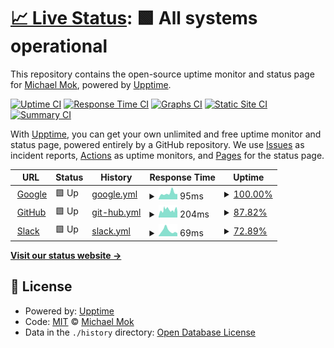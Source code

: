 # [📈 Live Status](https://pmmmwh.github.io/upptime): <!--live status--> **🟩 All systems operational**

This repository contains the open-source uptime monitor and status page for [Michael Mok](https://pmmmwh.com), powered by [Upptime](https://github.com/upptime/upptime).

[![Uptime CI](https://github.com/pmmmwh/upptime/workflows/Uptime%20CI/badge.svg)](https://github.com/pmmmwh/upptime/actions?query=workflow%3A%22Uptime+CI%22)
[![Response Time CI](https://github.com/pmmmwh/upptime/workflows/Response%20Time%20CI/badge.svg)](https://github.com/pmmmwh/upptime/actions?query=workflow%3A%22Response+Time+CI%22)
[![Graphs CI](https://github.com/pmmmwh/upptime/workflows/Graphs%20CI/badge.svg)](https://github.com/pmmmwh/upptime/actions?query=workflow%3A%22Graphs+CI%22)
[![Static Site CI](https://github.com/pmmmwh/upptime/workflows/Static%20Site%20CI/badge.svg)](https://github.com/pmmmwh/upptime/actions?query=workflow%3A%22Static+Site+CI%22)
[![Summary CI](https://github.com/pmmmwh/upptime/workflows/Summary%20CI/badge.svg)](https://github.com/pmmmwh/upptime/actions?query=workflow%3A%22Summary+CI%22)

With [Upptime](https://upptime.js.org), you can get your own unlimited and free uptime monitor and status page, powered entirely by a GitHub repository. We use [Issues](https://github.com/pmmmwh/upptime/issues) as incident reports, [Actions](https://github.com/pmmmwh/upptime/actions) as uptime monitors, and [Pages](https://pmmmwh.github.io/upptime) for the status page.

<!--start: status pages-->
<!-- This summary is generated by Upptime (https://github.com/upptime/upptime) -->
<!-- Do not edit this manually, your changes will be overwritten -->
<!-- prettier-ignore -->
| URL | Status | History | Response Time | Uptime |
| --- | ------ | ------- | ------------- | ------ |
| <img alt="" src="https://favicons.githubusercontent.com/www.google.com" height="13"> [Google](https://www.google.com) | 🟩 Up | [google.yml](https://github.com/pmmmwh/upptime/commits/HEAD/history/google.yml) | <details><summary><img alt="Response time graph" src="./graphs/google/response-time-week.png" height="20"> 95ms</summary><br><a href="https://pmmmwh.github.io/upptime/history/google"><img alt="Response time 114" src="https://img.shields.io/endpoint?url=https%3A%2F%2Fraw.githubusercontent.com%2Fpmmmwh%2Fupptime%2FHEAD%2Fapi%2Fgoogle%2Fresponse-time.json"></a><br><a href="https://pmmmwh.github.io/upptime/history/google"><img alt="24-hour response time 83" src="https://img.shields.io/endpoint?url=https%3A%2F%2Fraw.githubusercontent.com%2Fpmmmwh%2Fupptime%2FHEAD%2Fapi%2Fgoogle%2Fresponse-time-day.json"></a><br><a href="https://pmmmwh.github.io/upptime/history/google"><img alt="7-day response time 95" src="https://img.shields.io/endpoint?url=https%3A%2F%2Fraw.githubusercontent.com%2Fpmmmwh%2Fupptime%2FHEAD%2Fapi%2Fgoogle%2Fresponse-time-week.json"></a><br><a href="https://pmmmwh.github.io/upptime/history/google"><img alt="30-day response time 84" src="https://img.shields.io/endpoint?url=https%3A%2F%2Fraw.githubusercontent.com%2Fpmmmwh%2Fupptime%2FHEAD%2Fapi%2Fgoogle%2Fresponse-time-month.json"></a><br><a href="https://pmmmwh.github.io/upptime/history/google"><img alt="1-year response time 114" src="https://img.shields.io/endpoint?url=https%3A%2F%2Fraw.githubusercontent.com%2Fpmmmwh%2Fupptime%2FHEAD%2Fapi%2Fgoogle%2Fresponse-time-year.json"></a></details> | <details><summary><a href="https://pmmmwh.github.io/upptime/history/google">100.00%</a></summary><a href="https://pmmmwh.github.io/upptime/history/google"><img alt="All-time uptime 100.00%" src="https://img.shields.io/endpoint?url=https%3A%2F%2Fraw.githubusercontent.com%2Fpmmmwh%2Fupptime%2FHEAD%2Fapi%2Fgoogle%2Fuptime.json"></a><br><a href="https://pmmmwh.github.io/upptime/history/google"><img alt="24-hour uptime 100.00%" src="https://img.shields.io/endpoint?url=https%3A%2F%2Fraw.githubusercontent.com%2Fpmmmwh%2Fupptime%2FHEAD%2Fapi%2Fgoogle%2Fuptime-day.json"></a><br><a href="https://pmmmwh.github.io/upptime/history/google"><img alt="7-day uptime 100.00%" src="https://img.shields.io/endpoint?url=https%3A%2F%2Fraw.githubusercontent.com%2Fpmmmwh%2Fupptime%2FHEAD%2Fapi%2Fgoogle%2Fuptime-week.json"></a><br><a href="https://pmmmwh.github.io/upptime/history/google"><img alt="30-day uptime 100.00%" src="https://img.shields.io/endpoint?url=https%3A%2F%2Fraw.githubusercontent.com%2Fpmmmwh%2Fupptime%2FHEAD%2Fapi%2Fgoogle%2Fuptime-month.json"></a><br><a href="https://pmmmwh.github.io/upptime/history/google"><img alt="1-year uptime 100.00%" src="https://img.shields.io/endpoint?url=https%3A%2F%2Fraw.githubusercontent.com%2Fpmmmwh%2Fupptime%2FHEAD%2Fapi%2Fgoogle%2Fuptime-year.json"></a></details>
| <img alt="" src="https://favicons.githubusercontent.com/www.githubstatus.com" height="13"> [GitHub](https://www.githubstatus.com/api/v2/status.json) | 🟩 Up | [git-hub.yml](https://github.com/pmmmwh/upptime/commits/HEAD/history/git-hub.yml) | <details><summary><img alt="Response time graph" src="./graphs/git-hub/response-time-week.png" height="20"> 204ms</summary><br><a href="https://pmmmwh.github.io/upptime/history/git-hub"><img alt="Response time 217" src="https://img.shields.io/endpoint?url=https%3A%2F%2Fraw.githubusercontent.com%2Fpmmmwh%2Fupptime%2FHEAD%2Fapi%2Fgit-hub%2Fresponse-time.json"></a><br><a href="https://pmmmwh.github.io/upptime/history/git-hub"><img alt="24-hour response time 152" src="https://img.shields.io/endpoint?url=https%3A%2F%2Fraw.githubusercontent.com%2Fpmmmwh%2Fupptime%2FHEAD%2Fapi%2Fgit-hub%2Fresponse-time-day.json"></a><br><a href="https://pmmmwh.github.io/upptime/history/git-hub"><img alt="7-day response time 204" src="https://img.shields.io/endpoint?url=https%3A%2F%2Fraw.githubusercontent.com%2Fpmmmwh%2Fupptime%2FHEAD%2Fapi%2Fgit-hub%2Fresponse-time-week.json"></a><br><a href="https://pmmmwh.github.io/upptime/history/git-hub"><img alt="30-day response time 217" src="https://img.shields.io/endpoint?url=https%3A%2F%2Fraw.githubusercontent.com%2Fpmmmwh%2Fupptime%2FHEAD%2Fapi%2Fgit-hub%2Fresponse-time-month.json"></a><br><a href="https://pmmmwh.github.io/upptime/history/git-hub"><img alt="1-year response time 217" src="https://img.shields.io/endpoint?url=https%3A%2F%2Fraw.githubusercontent.com%2Fpmmmwh%2Fupptime%2FHEAD%2Fapi%2Fgit-hub%2Fresponse-time-year.json"></a></details> | <details><summary><a href="https://pmmmwh.github.io/upptime/history/git-hub">87.82%</a></summary><a href="https://pmmmwh.github.io/upptime/history/git-hub"><img alt="All-time uptime 98.10%" src="https://img.shields.io/endpoint?url=https%3A%2F%2Fraw.githubusercontent.com%2Fpmmmwh%2Fupptime%2FHEAD%2Fapi%2Fgit-hub%2Fuptime.json"></a><br><a href="https://pmmmwh.github.io/upptime/history/git-hub"><img alt="24-hour uptime 84.95%" src="https://img.shields.io/endpoint?url=https%3A%2F%2Fraw.githubusercontent.com%2Fpmmmwh%2Fupptime%2FHEAD%2Fapi%2Fgit-hub%2Fuptime-day.json"></a><br><a href="https://pmmmwh.github.io/upptime/history/git-hub"><img alt="7-day uptime 87.82%" src="https://img.shields.io/endpoint?url=https%3A%2F%2Fraw.githubusercontent.com%2Fpmmmwh%2Fupptime%2FHEAD%2Fapi%2Fgit-hub%2Fuptime-week.json"></a><br><a href="https://pmmmwh.github.io/upptime/history/git-hub"><img alt="30-day uptime 95.52%" src="https://img.shields.io/endpoint?url=https%3A%2F%2Fraw.githubusercontent.com%2Fpmmmwh%2Fupptime%2FHEAD%2Fapi%2Fgit-hub%2Fuptime-month.json"></a><br><a href="https://pmmmwh.github.io/upptime/history/git-hub"><img alt="1-year uptime 98.10%" src="https://img.shields.io/endpoint?url=https%3A%2F%2Fraw.githubusercontent.com%2Fpmmmwh%2Fupptime%2FHEAD%2Fapi%2Fgit-hub%2Fuptime-year.json"></a></details>
| <img alt="" src="https://favicons.githubusercontent.com/status.slack.com" height="13"> [Slack](https://status.slack.com/api/v2.0.0/current) | 🟩 Up | [slack.yml](https://github.com/pmmmwh/upptime/commits/HEAD/history/slack.yml) | <details><summary><img alt="Response time graph" src="./graphs/slack/response-time-week.png" height="20"> 69ms</summary><br><a href="https://pmmmwh.github.io/upptime/history/slack"><img alt="Response time 127" src="https://img.shields.io/endpoint?url=https%3A%2F%2Fraw.githubusercontent.com%2Fpmmmwh%2Fupptime%2FHEAD%2Fapi%2Fslack%2Fresponse-time.json"></a><br><a href="https://pmmmwh.github.io/upptime/history/slack"><img alt="24-hour response time 32" src="https://img.shields.io/endpoint?url=https%3A%2F%2Fraw.githubusercontent.com%2Fpmmmwh%2Fupptime%2FHEAD%2Fapi%2Fslack%2Fresponse-time-day.json"></a><br><a href="https://pmmmwh.github.io/upptime/history/slack"><img alt="7-day response time 69" src="https://img.shields.io/endpoint?url=https%3A%2F%2Fraw.githubusercontent.com%2Fpmmmwh%2Fupptime%2FHEAD%2Fapi%2Fslack%2Fresponse-time-week.json"></a><br><a href="https://pmmmwh.github.io/upptime/history/slack"><img alt="30-day response time 104" src="https://img.shields.io/endpoint?url=https%3A%2F%2Fraw.githubusercontent.com%2Fpmmmwh%2Fupptime%2FHEAD%2Fapi%2Fslack%2Fresponse-time-month.json"></a><br><a href="https://pmmmwh.github.io/upptime/history/slack"><img alt="1-year response time 127" src="https://img.shields.io/endpoint?url=https%3A%2F%2Fraw.githubusercontent.com%2Fpmmmwh%2Fupptime%2FHEAD%2Fapi%2Fslack%2Fresponse-time-year.json"></a></details> | <details><summary><a href="https://pmmmwh.github.io/upptime/history/slack">72.89%</a></summary><a href="https://pmmmwh.github.io/upptime/history/slack"><img alt="All-time uptime 88.17%" src="https://img.shields.io/endpoint?url=https%3A%2F%2Fraw.githubusercontent.com%2Fpmmmwh%2Fupptime%2FHEAD%2Fapi%2Fslack%2Fuptime.json"></a><br><a href="https://pmmmwh.github.io/upptime/history/slack"><img alt="24-hour uptime 0.01%" src="https://img.shields.io/endpoint?url=https%3A%2F%2Fraw.githubusercontent.com%2Fpmmmwh%2Fupptime%2FHEAD%2Fapi%2Fslack%2Fuptime-day.json"></a><br><a href="https://pmmmwh.github.io/upptime/history/slack"><img alt="7-day uptime 72.89%" src="https://img.shields.io/endpoint?url=https%3A%2F%2Fraw.githubusercontent.com%2Fpmmmwh%2Fupptime%2FHEAD%2Fapi%2Fslack%2Fuptime-week.json"></a><br><a href="https://pmmmwh.github.io/upptime/history/slack"><img alt="30-day uptime 91.76%" src="https://img.shields.io/endpoint?url=https%3A%2F%2Fraw.githubusercontent.com%2Fpmmmwh%2Fupptime%2FHEAD%2Fapi%2Fslack%2Fuptime-month.json"></a><br><a href="https://pmmmwh.github.io/upptime/history/slack"><img alt="1-year uptime 88.17%" src="https://img.shields.io/endpoint?url=https%3A%2F%2Fraw.githubusercontent.com%2Fpmmmwh%2Fupptime%2FHEAD%2Fapi%2Fslack%2Fuptime-year.json"></a></details>

<!--end: status pages-->

[**Visit our status website →**](https://pmmmwh.github.io/upptime)

## 📄 License

- Powered by: [Upptime](https://github.com/upptime/upptime)
- Code: [MIT](./LICENSE) © [Michael Mok](https://pmmmwh.com)
- Data in the `./history` directory: [Open Database License](https://opendatacommons.org/licenses/odbl/1-0/)
